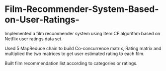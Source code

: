 # Film-Recommender-System-Based-on-User-Ratings-
Implemented a film recommender system using Item CF algorithm based on Netflix user ratings data set.

Used 5 MapReduce chain to build Co-concurrence matrix, Rating matrix and multiplied the two matrices to get user estimated rating to each film. 

Built film recommendation list according to categories or ratings.

